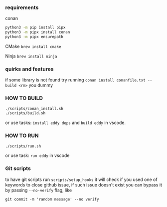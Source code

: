 ### requirements 

conan
```bash
python3 -m pip install pipx
python3 -m pipx install conan 
python3 -m pipx ensurepath
```

CMake
`brew install cmake`

Ninja
`brew install ninja`


### quirks and features 

if some library is not found try running 
`conan install conanfile.txt --build <rm>`
you dummy

### HOW TO BUILD

```sh
./scripts/conan_install.sh
./scripts/build.sh
```
or use tasks: `install eddy deps` and `build eddy` in vscode. 

### HOW TO RUN 
```sh
./scripts/run.sh
```
or use task: `run eddy` in vscode


### Git scripts

to have git scripts run `scripts/setup_hooks` 
it will check if you used one of keywords to close github issue, 
if such issue doesn't exist you can bypass it by passing `--no-verify` flag, like

`git commit -m 'random message' --no verify`